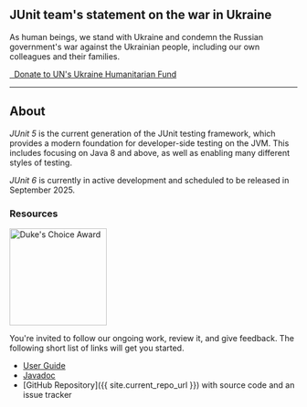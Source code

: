 ## JUnit team's statement on the war in Ukraine

As human beings, we stand with Ukraine and condemn the Russian government's war against the Ukrainian people, including our own colleagues and their families.

<a class="btn btn-ukraine btn-lg" href="https://crisisrelief.un.org/t/ukraine" role="button">
      <i class="fas fa-heart"></i>&nbsp;
      Donate to UN's Ukraine Humanitarian Fund
</a>

---

## About

*JUnit 5* is the current generation of the JUnit testing framework, which provides a modern foundation for developer-side testing on the JVM.
This includes focusing on Java 8 and above, as well as enabling many different styles of testing.

*JUnit 6* is currently in active development and scheduled to be released in September 2025.


### Resources

<a href="https://blogs.oracle.com/java/2019-dukes-choice-award-winners" class="pull-right">
    <img src="{{ site.baseurl }}/assets/img/dukes-choice-award.jpg" alt="Duke's Choice Award" width="170">
</a>

You're invited to follow our ongoing work, review it, and give feedback. The following short list of links will get you started.

- [User Guide](https://docs.junit.org/current/user-guide)
- [Javadoc](https://docs.junit.org/current/api)
- [GitHub Repository]({{ site.current_repo_url }}) with source code and an issue tracker
